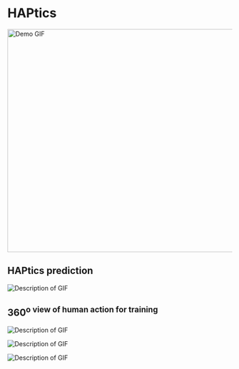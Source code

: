 # HAPtics



<img src="https://github.com/RaiseLab/HAPtics/blob/main/fig/output_video-ezgif.gif" width="850" height="500" alt="Demo GIF">


## HAPtics prediction
![Description of GIF](https://github.com/RaiseLab/HAPtics/blob/main/fig/output_video-ezgif.gif)



## 360<sup>o view of human action for training
![Description of GIF](https://github.com/RaiseLab/HAPtics/blob/main/output1.gif)



![Description of GIF](https://github.com/RaiseLab/HAPtics/blob/main/output2.gif)




![Description of GIF](https://github.com/RaiseLab/HAPtics/blob/main/output3.gif)
